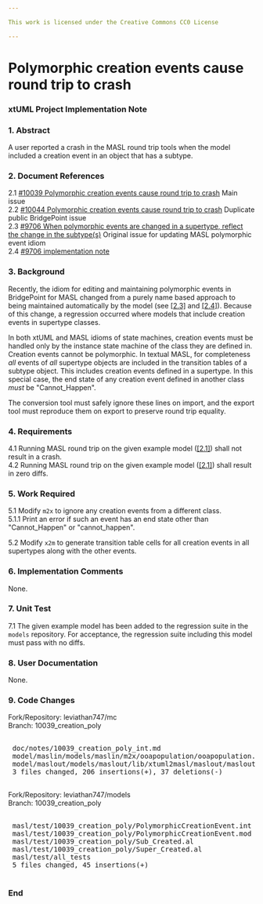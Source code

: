 ```yaml
---

This work is licensed under the Creative Commons CC0 License

---
```


# Polymorphic creation events cause round trip to crash
### xtUML Project Implementation Note

### 1. Abstract

A user reported a crash in the MASL round trip tools when the model included a
creation event in an object that has a subtype.

### 2. Document References

<a id="2.1"></a>2.1 [#10039 Polymorphic creation events cause round trip to crash](https://support.onefact.net/issues/10039) Main issue  
<a id="2.2"></a>2.2 [#10044 Polymorphic creation events cause round trip to crash](https://support.onefact.net/issues/10044) Duplicate public BridgePoint issue  
<a id="2.3"></a>2.3 [#9706 When polymorphic events are changed in a supertype, reflect the change in the subtype(s)](https://support.onefact.net/issues/9706) Original issue for updating MASL polymorphic event idiom  
<a id="2.4"></a>2.4 [#9706 implementation note](https://github.com/xtuml/bridgepoint/blob/master/doc-bridgepoint/notes/9706_polys/9706_polys_int.md)  

### 3. Background

Recently, the idiom for editing and maintaining polymorphic events in
BridgePoint for MASL changed from a purely name based approach to being
maintained automatically by the model (see [[2.3]](#2.4) and [[2.4]](#2.4)).
Because of this change, a regression occurred where models that include creation
events in supertype classes.

In both xtUML and MASL idioms of state machines, creation events must be
handled only by the instance state machine of the class they are defined in.
Creation events cannot be polymorphic. In textual MASL, for completeness _all_
events of _all_ supertype objects are included in the transition tables of a
subtype object. This includes creation events defined in a supertype. In this
special case, the end state of any creation event defined in another class
_must_ be "Cannot_Happen".

The conversion tool must safely ignore these lines on import, and the export tool
must reproduce them on export to preserve round trip equality.

### 4. Requirements

4.1 Running MASL round trip on the given example model ([[2.1]](#2.1)) shall not
result in a crash.  
4.2 Running MASL round trip on the given example model ([[2.1]](#2.1)) shall
result in zero diffs.  

### 5. Work Required

5.1 Modify `m2x` to ignore any creation events from a different class.  
5.1.1 Print an error if such an event has an end state other than
"Cannot_Happen" or "cannot_happen".  

5.2 Modify `x2m` to generate transition table cells for all creation events in
all supertypes along with the other events.  

### 6. Implementation Comments

None.

### 7. Unit Test

7.1 The given example model has been added to the regression suite in the
`models` repository. For acceptance, the regression suite including this model
must pass with no diffs.

### 8. User Documentation

None.

### 9. Code Changes

Fork/Repository: leviathan747/mc  
Branch: 10039_creation_poly  

<pre>

 doc/notes/10039_creation_poly_int.md                              | 94 ++++++++++++++++++++++++++++++++++++++++++++++++++++++++++++++++++++++++++++++++++++++++++++++
 model/maslin/models/maslin/m2x/ooapopulation/ooapopulation.xtuml  | 82 ++++++++++++++++++++++++++++++++++++++++++++++++++++++++++++----------------------
 model/maslout/models/maslout/lib/xtuml2masl/maslout/maslout.xtuml | 67 ++++++++++++++++++++++++++++++++++++++++++++++++++++---------------
 3 files changed, 206 insertions(+), 37 deletions(-)

</pre>

Fork/Repository: leviathan747/models  
Branch: 10039_creation_poly  

<pre>

 masl/test/10039_creation_poly/PolymorphicCreationEvent.int |  2 ++
 masl/test/10039_creation_poly/PolymorphicCreationEvent.mod | 34 ++++++++++++++++++++++++++++++++++
 masl/test/10039_creation_poly/Sub_Created.al               |  4 ++++
 masl/test/10039_creation_poly/Super_Created.al             |  4 ++++
 masl/test/all_tests                                        |  1 +
 5 files changed, 45 insertions(+)

</pre>

### End
